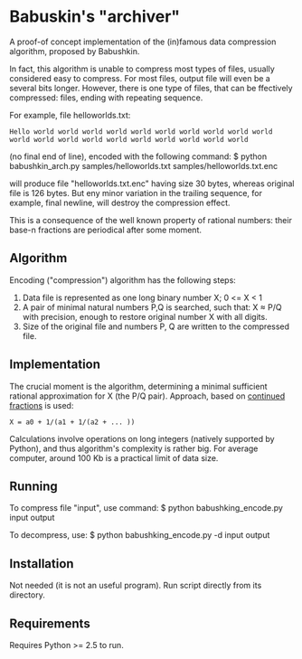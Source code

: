 Babuskin's "archiver"
=====================
A proof-of concept implementation of the (in)famous data compression algorithm, proposed by Babushkin.

In fact, this algorithm is unable to compress most types of files, usually considered easy to compress. For most files, output file will even be a several bits longer. However, there is one type of files, that can be ffectively compressed: files, ending with repeating sequence.

For example, file helloworlds.txt:

    Hello world world world world world world world world world world world world world world world world world world world world 

(no final end of line), encoded with the following command:
    $ python babushkin_arch.py samples/helloworlds.txt samples/helloworlds.txt.enc

will produce file "helloworlds.txt.enc" having size 30 bytes, whereas original file is 126 bytes.
But eny minor variation in the trailing sequence, for example, final newline, will destroy the compression effect.

This is a consequence of the well known property of rational numbers: their base-n fractions are periodical after some moment.

Algorithm
---------
Encoding ("compression") algorithm has the following steps:

1) Data file is represented as one long binary number X; 0 <= X < 1
2) A pair of minimal natural numbers P,Q is searched, such that:
   X ≈ P/Q
   with precision, enough to restore original number X with all digits.
3) Size of the original file and numbers P, Q are written to the compressed file.

Implementation
--------------
The crucial moment is the algorithm, determining a minimal sufficient rational approximation for X (the P/Q pair).
Approach, based on [continued fractions](http://en.wikipedia.org/wiki/Continued_fraction) is used:

    X = a0 + 1/(a1 + 1/(a2 + ... ))

Calculations involve operations on long integers (natively supported by Python), and thus algorithm's complexity is rather big. For average computer, around 100 Kb is a practical limit of data size.

Running
-------

To compress file "input", use command:
    $ python babushking_encode.py input output

To decompress, use:
    $ python babushking_encode.py -d input output

Installation
------------
Not needed (it is not an useful program).
Run script directly from its directory.

Requirements
------------
Requires Python >= 2.5 to run.

